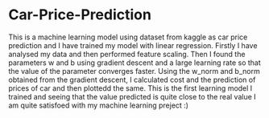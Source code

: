 # Car-Price-Prediction

This is a machine learning model using dataset from kaggle as car price prediction and I have trained my model with linear regression.
Firstly I have analysed my data and then performed feature scaling. Then I found the parameters w and b using gradient descent and a large learning rate so that the value of the parameter converges faster.
Using the w_norm and b_norm obtained from the gradient descent, I calculated cost and the prediction of prices of car and then plottedd the same.
This is the first learning model I trained and seeing that the value predicted is quite close to the real value I am quite satisfoed with my machine learning preject :)
